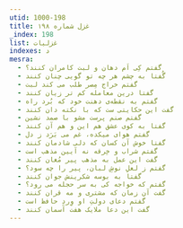 ```yaml
---
utid: 1000-198
title: غزل شماره ۱۹۸
_index: 198
list: غزلیات
indexes: د
mesra:
  - گفتم کِی اَم دهان و لبت کامران کنند؟
  - گُفتا به چشم هر چه تو گویی چنان کنند
  - گفتم خراج مِصر طلب می کند لبت
  - گفتا درین معامله کم تر زیان کنند
  - گفتم به نقطه‌ی دهنت خود که بُرد راه
  - گفت این حکایتی ست که با نکته دان کنند
  - گفتم صنم پرست مشو با صمد نشین
  - گفتا به کوی عشق هم این و هم آن کنند
  - گفتم هوای میکده، غم می بَرَد ز دل
  - گفتا خوش آن کسان که دلی شادمان کنند
  - گفتم شراب و خِرقه نه آیین مذهب است
  - گفت این عمل به مذهب پیر مُغان کنند
  - گفتم ز لعلِ نوشِ لبان، پیر را چه سود؟
  - گفتا به بوسه شکرینش جوان کنند
  - گفتم که خواجه کی به سر حجله می رود؟
  - گفت آن زمان که مشتری و مه قران کنند
  - گفتم دعای دولتِ او وِردِ حافظ است
  - گفت این دعا ملایک هفت آسمان کنند
---
```


